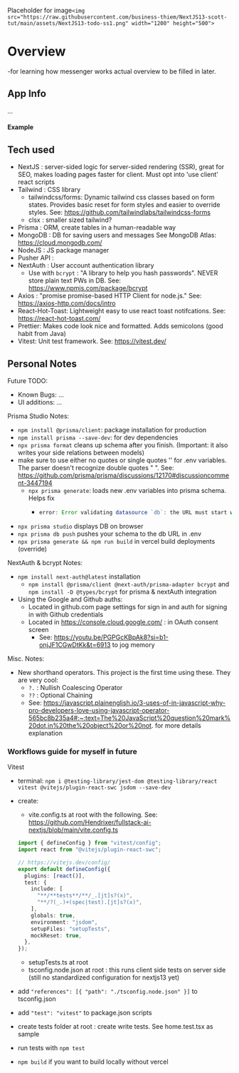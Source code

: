 Placeholder for image`<img src="https://raw.githubusercontent.com/business-thiem/NextJS13-scott-tut/main/assets/NextJS13-todo-ss1.png" width="1200" height="500">`

# Overview

-for learning how messenger works
actual overview to be filled in later.

## App Info

...

#### Example

## Tech used

- NextJS : server-sided logic for server-sided rendering (SSR), great for SEO, makes loading pages faster for client. Must opt into 'use client' react scripts
- Tailwind : CSS library
  - tailwindcss/forms: Dynamic tailwind css classes based on form states. Provides basic reset for form styles and easier to override styles. See: https://github.com/tailwindlabs/tailwindcss-forms
  - clsx : smaller sized tailwind?
- Prisma : ORM, create tables in a human-readable way
- MongoDB : DB for saving users and messages See MongoDB Atlas: https://cloud.mongodb.com/
- NodeJS : JS package manager
- Pusher API :
- NextAuth : User account authentication library
  - Use with `bcrypt` : "A library to help you hash passwords". NEVER store plain text PWs in DB. See: https://www.npmjs.com/package/bcrypt
- Axios : "promise promise-based HTTP Client for node.js." See: https://axios-http.com/docs/intro
- React-Hot-Toast: Lightweight easy to use react toast notifcations. See: https://react-hot-toast.com/
- Prettier: Makes code look nice and formatted. Adds semicolons (good habit from Java)
- Vitest: Unit test framework. See: https://vitest.dev/

## Personal Notes

Future TODO:

- Known Bugs:
  ...
- UI additions:
  ...

Prisma Studio Notes:

- `npm install @prisma/client`: package installation for production
- `npm install prisma --save-dev`: for dev dependencies
- `npx prisma format` cleans up schema after you finish. (Important: it also writes your side relations between models)
- make sure to use either no quotes or single quotes '' for .env variables. The parser doesn't recognize double quotes " ". See: https://github.com/prisma/prisma/discussions/12170#discussioncomment-3447194
  - `npx prisma generate`: loads new .env variables into prisma schema. Helps fix
    - ```ts
      error: Error validating datasource `db`: the URL must start with the protocol `mongo`
      ```
- `npx prisma studio` displays DB on browser
- `npx prisma db push` pushes your schema to the db URL in .env
- `npx prisma generate && npm run build` in vercel build deployments (override)

NextAuth & bcrypt Notes:

- `npm install next-auth@latest` installation
  - `npm install @prisma/client @next-auth/prisma-adapter bcrypt` and `npm install -D @types/bcrypt` for prisma & nextAuth integration
- Using the Google and Github auths:
  - Located in github.com page settings for sign in and auth for signing in with Github credentials
  - Located in https://console.cloud.google.com/ : in OAuth consent screen
    - See: https://youtu.be/PGPGcKBpAk8?si=b1-onjJF1CGwDtKk&t=6913 to jog memory

Misc. Notes:

- New shorthand operators. This project is the first time using these. They are very cool:
  - `?.` : Nullish Coalescing Operator
  - `??` : Optional Chaining
  - See: https://javascript.plainenglish.io/3-uses-of-in-javascript-why-pro-developers-love-using-javascript-operator-565bc8b235a4#:~:text=The%20JavaScript%20question%20mark%20dot,in%20the%20object%20or%20not. for more details explanation

### Workflows guide for myself in future

Vitest

- terminal: `npm i @testing-library/jest-dom @testing-library/react vitest @vitejs/plugin-react-swc jsdom --save-dev`
- create:

  - vite.config.ts at root with the following. See: https://github.com/Hendrixer/fullstack-ai-nextjs/blob/main/vite.config.ts

  ```ts
  import { defineConfig } from "vitest/config";
  import react from "@vitejs/plugin-react-swc";

  // https://vitejs.dev/config/
  export default defineConfig({
    plugins: [react()],
    test: {
      include: [
        "**/**tests**/**/_.[jt]s?(x)",
        "**/?(_.)+(spec|test).[jt]s?(x)",
      ],
      globals: true,
      environment: "jsdom",
      setupFiles: "setupTests",
      mockReset: true,
    },
  });
  ```

  - setupTests.ts at root
  - tsconfig.node.json at root : this runs client side tests on server side (still no standardized configuration for nextjs13 yet)

- add `"references": [{ "path": "./tsconfig.node.json" }]` to tsconfig.json
- add `"test": "vitest"` to package.json scripts

- create tests folder at root : create write tests. See home.test.tsx as sample
- run tests with `npm test`
- `npm build` if you want to build locally without vercel

